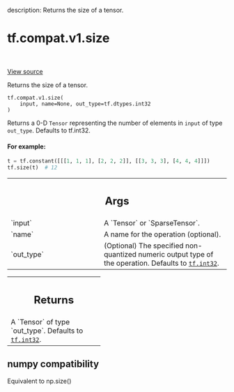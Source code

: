 description: Returns the size of a tensor.

<div itemscope itemtype="http://developers.google.com/ReferenceObject">
<meta itemprop="name" content="tf.compat.v1.size" />
<meta itemprop="path" content="Stable" />
</div>

# tf.compat.v1.size

<!-- Insert buttons and diff -->

<table class="tfo-notebook-buttons tfo-api nocontent" align="left">

</table>

<a target="_blank" href="/code/stable/tensorflow/python/ops/array_ops.py">View source</a>



Returns the size of a tensor.

<pre class="devsite-click-to-copy prettyprint lang-py tfo-signature-link">
<code>tf.compat.v1.size(
    input, name=None, out_type=tf.dtypes.int32
)
</code></pre>



<!-- Placeholder for "Used in" -->

Returns a 0-D `Tensor` representing the number of elements in `input`
of type `out_type`. Defaults to tf.int32.

#### For example:



```python
t = tf.constant([[[1, 1, 1], [2, 2, 2]], [[3, 3, 3], [4, 4, 4]]])
tf.size(t)  # 12
```

<!-- Tabular view -->
 <table class="responsive fixed orange">
<colgroup><col width="214px"><col></colgroup>
<tr><th colspan="2"><h2 class="add-link">Args</h2></th></tr>

<tr>
<td>
`input`
</td>
<td>
A `Tensor` or `SparseTensor`.
</td>
</tr><tr>
<td>
`name`
</td>
<td>
A name for the operation (optional).
</td>
</tr><tr>
<td>
`out_type`
</td>
<td>
(Optional) The specified non-quantized numeric output type of the
operation. Defaults to <a href="../../../tf.md#int32"><code>tf.int32</code></a>.
</td>
</tr>
</table>



<!-- Tabular view -->
 <table class="responsive fixed orange">
<colgroup><col width="214px"><col></colgroup>
<tr><th colspan="2"><h2 class="add-link">Returns</h2></th></tr>
<tr class="alt">
<td colspan="2">
A `Tensor` of type `out_type`. Defaults to <a href="../../../tf.md#int32"><code>tf.int32</code></a>.
</td>
</tr>

</table>




 <section><devsite-expandable expanded>
 <h2 class="showalways">numpy compatibility</h2>

Equivalent to np.size()


 </devsite-expandable></section>

